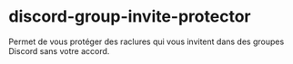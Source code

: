 # discord-group-invite-protector
Permet de vous protéger des raclures qui vous invitent dans des groupes Discord sans votre accord.
